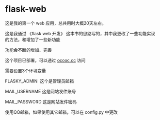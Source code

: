 # flask-web
这是我的第一个 web 应用，总共用时大概20天左右。

这是我通过 《flask web 开发》 这本书的思路写的，其中我更改了一些功能实现的方法，和增加了一些新功能

功能会不断的增加、完善

这个项目已部署，可以通过 <a href="ocooc.cc">ocooc.cc</a> 访问

需要设置3个环境变量

FLASKY_ADMIN  这个是管理员邮箱

MAIL_USERNAME 这是网站发件账号

MAIL_PASSWORD 这是网站发件密码

使用QQ邮箱，如果使用其它邮箱，可以在 config.py 中更改
